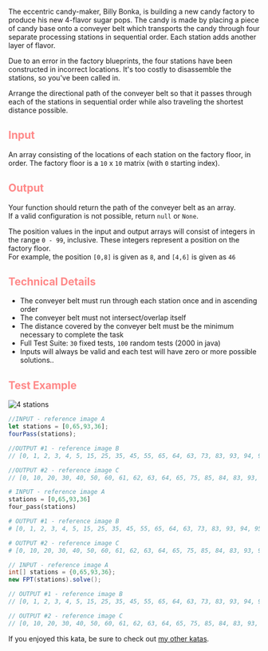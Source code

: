 <!--Four Pass Transport-->
<p>The eccentric candy-maker, Billy Bonka, is building a new candy factory to produce his new 4-flavor sugar pops. The candy is made by placing a piece of candy base onto a conveyer belt which transports the candy through four separate processing stations in sequential order. Each station adds another layer of flavor.</p>
<p>Due to an error in the factory blueprints, the four stations have been constructed in incorrect locations. It's too costly to disassemble the stations, so you've been called in.</p>
<p>Arrange the directional path of the conveyer belt so that it passes through each of the stations in sequential order while also traveling the shortest distance possible.</p>

<h2 style='color:#f88'>Input</h2>
<p>An array consisting of the locations of each station on the factory floor, in order. The factory floor is a <code>10</code> x <code>10</code> matrix (with <code>0</code> starting index).</p>

<h2 style='color:#f88'>Output</h2>
<p>Your function should return the path of the conveyer belt as an array.</br>
If a valid configuration is not possible, return <code>null</code> or <code>None</code>.</p>

<p>The position values in the input and output arrays will consist of integers in the range <code>0 - 99</code>, inclusive. These integers represent a position on the factory floor.</br>
For example, the position <code>[0,8]</code> is given as <code>8</code>, and <code>[4,6]</code> is given as <code>46</code></p>

<h2 style='color:#f88'>Technical Details</h2>
<ul>
	<li>The conveyer belt must run through each station once and in ascending order</li>
	<li>The conveyer belt  must not intersect/overlap itself</li>
	<li>The distance covered by the conveyer belt must be the minimum necessary to complete the task</li>
	<li>Full Test Suite: <code>30</code> fixed tests, <code>100</code> random tests (2000 in java)</li>
	<li>Inputs will always be valid and each test will have zero or more possible solutions..</li>
</ul>

<h2 style='color:#f88'>Test Example</h2>
<img src="https://i.imgur.com/eAofgDs.png" alt="4 stations">

```javascript
//INPUT - reference image A
let stations = [0,65,93,36];
fourPass(stations);

//OUTPUT #1 - reference image B
// [0, 1, 2, 3, 4, 5, 15, 25, 35, 45, 55, 65, 64, 63, 73, 83, 93, 94, 95, 96, 86, 76, 66, 56, 46, 36]

//OUTPUT #2 - reference image C
// [0, 10, 20, 30, 40, 50, 60, 61, 62, 63, 64, 65, 75, 85, 84, 83, 93, 94, 95, 96, 86, 76, 66, 56, 46, 36]
```
```python
# INPUT - reference image A
stations = [0,65,93,36]
four_pass(stations)

# OUTPUT #1 - reference image B
# [0, 1, 2, 3, 4, 5, 15, 25, 35, 45, 55, 65, 64, 63, 73, 83, 93, 94, 95, 96, 86, 76, 66, 56, 46, 36]

# OUTPUT #2 - reference image C
# [0, 10, 20, 30, 40, 50, 60, 61, 62, 63, 64, 65, 75, 85, 84, 83, 93, 94, 95, 96, 86, 76, 66, 56, 46, 36]
```
```java
// INPUT - reference image A
int[] stations = {0,65,93,36};
new FPT(stations).solve();

// OUTPUT #1 - reference image B
// [0, 1, 2, 3, 4, 5, 15, 25, 35, 45, 55, 65, 64, 63, 73, 83, 93, 94, 95, 96, 86, 76, 66, 56, 46, 36]

// OUTPUT #2 - reference image C
// [0, 10, 20, 30, 40, 50, 60, 61, 62, 63, 64, 65, 75, 85, 84, 83, 93, 94, 95, 96, 86, 76, 66, 56, 46, 36]
```

If you enjoyed this kata, be sure to check out [my other katas](https://www.codewars.com/users/docgunthrop/authored).
